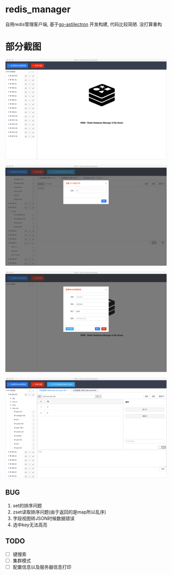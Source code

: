 # redis_manager #

自用redis管理客户端,  基于[go-astilectron](https://github.com/asticode/go-astilectron.git) 开发构建, 代码比较简陋. 没打算重构

# 部分截图 #
![](images/image1.png)

![](images/image2.png)

![](images/image3.png)

![](images/image4.png)


## BUG ##
1. set的排序问题
2. zset读取排序问题(由于返回的是map所以乱序)
3. 字段视图转JSON时候数据错误
4. 选中key无法高亮


## TODO ##
- [ ] 键搜索
- [ ] 集群模式
- [ ] 配置信息以及服务器信息打印
